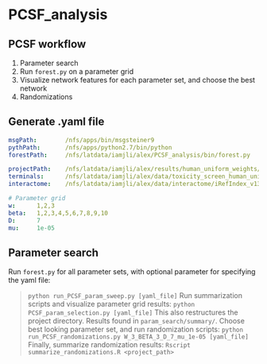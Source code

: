# PCSF_analysis

## PCSF workflow
1. Parameter search
  1. Run `forest.py` on a parameter grid
  2. Visualize network features for each parameter set, and choose the best network
2. Randomizations

## Generate .yaml file
```yaml
msgPath:        /nfs/apps/bin/msgsteiner9
pythPath:       /nfs/apps/python2.7/bin/python
forestPath:     /nfs/latdata/iamjli/alex/PCSF_analysis/bin/forest.py

projectPath:    /nfs/latdata/iamjli/alex/results/human_uniform_weights/
terminals:      /nfs/latdata/iamjli/alex/data/toxicity_screen_human_uniform_prizes.tsv
interactome:    /nfs/latdata/iamjli/alex/data/interactome/iRefIndex_v13_MIScore_interactome.txt

# Parameter grid
w:      1,2,3
beta:   1,2,3,4,5,6,7,8,9,10
D:      7
mu:     1e-05
```

## Parameter search
Run `forest.py` for all parameter sets, with optional parameter for specifying the yaml file:
> `python run_PCSF_param_sweep.py [yaml_file]`
Run summarization scripts and visualize parameter grid results:
> `python PCSF_param_selection.py [yaml_file]`
This also restructures the project directory. Results found in `param_search/summary/`. Choose best looking parameter set, and run randomization scripts:
> `python run_PCSF_randomizations.py W_3_BETA_3_D_7_mu_1e-05 [yaml_file]`
Finally, summarize randomization results:
> `Rscript summarize_randomizations.R <project_path>`
